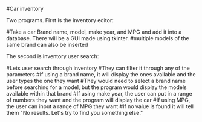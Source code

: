 #Car inventory

Two programs. First is the inventory editor:

#Take a car Brand name, model, make year, and MPG and add it into a database. There will be a GUI made using tkinter.
#multiple models of the same brand can also be inserted

The second is inventory user search:

#Lets user search through inventory
#They can filter it through any of the parameters
#If using a brand name, it will display the ones available and the user types the one they want
#They would need to select a brand name before searching for a model, but the program would display the models available within that brand
#If using make year, the user can put in a range of numbers they want and the program will display the car
#If using MPG, the user can input a range of MPG they want
#If no value is found it will tell them "No results. Let's try to find you something else." 
